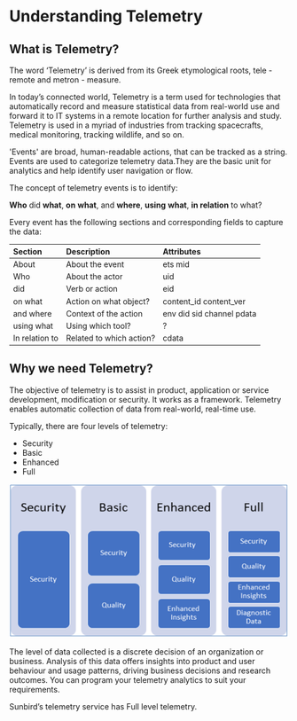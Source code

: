 # Understanding Telemetry

## What is Telemetry?

The word ‘Telemetry’ is derived from its Greek etymological roots, tele - remote and metron - measure.

In today’s connected world, Telemetry is a term used for technologies that automatically record and measure statistical data from real-world use and forward it to IT systems in a remote location for further analysis and study. Telemetry is used in a myriad of industries from tracking spacecrafts, medical monitoring, tracking wildlife, and so on.

'Events' are broad, human-readable actions, that can be tracked as a string. Events are used to categorize telemetry data.They are the basic unit for analytics and help identify user navigation or flow.

The concept of telemetry events is to identify:

**Who** did **what**, **on** **what**, and **where**, **using** **what**, **in relation** to what?

Every event has the following sections and corresponding fields to capture the data:

| Section | Description | Attributes |
| :--- | :--- | :--- |
| About | About the event | ets mid |
| Who | About the actor | uid |
| did | Verb or action | eid |
| on what | Action on what object? | content\_id content\_ver |
| and where | Context of the action | env did sid channel pdata |
| using what | Using which tool? | ? |
| In relation to | Related to which action? | cdata |

## Why we need Telemetry?

The objective of telemetry is to assist in product, application or service development, modification or security. It works as a framework. Telemetry enables automatic collection of data from real-world, real-time use.

Typically, there are four levels of telemetry:

* Security
* Basic
* Enhanced
* Full

![](.gitbook/assets/telemetry_1.png)

The level of data collected is a discrete decision of an organization or business. Analysis of this data offers insights into product and user behaviour and usage patterns, driving business decisions and research outcomes. You can program your telemetry analytics to suit your requirements.

Sunbird’s telemetry service has Full level telemetry.

